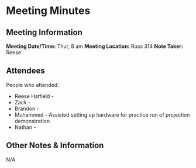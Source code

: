 # Meeting Minutes
## Meeting Information
**Meeting Date/Time:** Thur, 8 am
**Meeting Location:** Russ 314
**Note Taker:** Reese

## Attendees
People who attended:
- Reese Hatfield - 
- Zack - 
- Brandon - 
- Muhammed - Assisted setting up hardware for practice run of projection demonstration
- Nathan -

## Other Notes & Information
N/A

